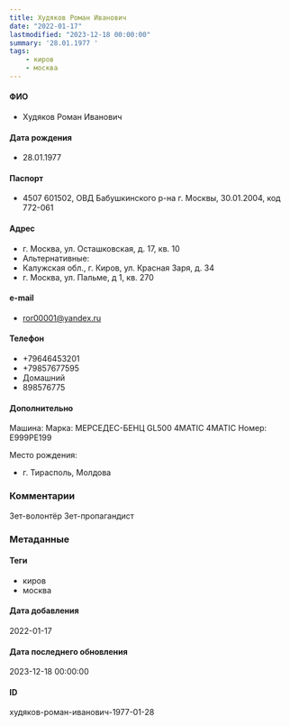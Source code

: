 ```yaml
---
title: Худяков Роман Иванович
date: "2022-01-17"
lastmodified: "2023-12-18 00:00:00"
summary: '28.01.1977 '
tags: 
    - киров
    - москва
---
```

<!--# pp1-->
<!--## Фигурант-->
<!--### Личные данные-->
#### ФИО
- Худяков Роман Иванович
#### Дата рождения
- 28.01.1977
#### Паспорт
- 4507 601502, ОВД Бабушкинского р-на г. Москвы, 30.01.2004, код 772-061
#### Адрес
- г. Москва, ул. Осташковская, д. 17, кв. 10
- Альтернативные:
- Калужская обл., г. Киров, ул. Красная Заря, д. 34
- г. Москва, ул. Пальме, д 1, кв. 270
#### e-mail
- ror00001@yandex.ru
#### Телефон
- +79646453201
- +79857677595
-  Домашний
-  898576775
#### Дополнительно
Машина:
Марка: МЕРСЕДЕС-БЕНЦ GL500 4МАТIС 4МАТIС
Номер: Е999РЕ199
 
Место рождения:
- г. Тирасполь, Молдова
### Комментарии
Зет-волонтёр
Зет-пропагандист
### Метаданные
#### Теги
- киров
- москва
#### Дата добавления
2022-01-17
#### Дата последнего обновления
2023-12-18 00:00:00
#### ID
худяков-роман-иванович-1977-01-28
<!--## END;-->
